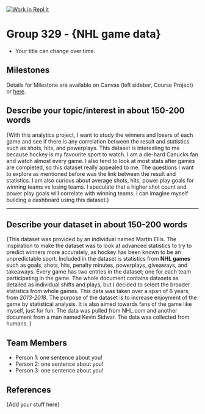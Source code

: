 [![Work in Repl.it](https://classroom.github.com/assets/work-in-replit-14baed9a392b3a25080506f3b7b6d57f295ec2978f6f33ec97e36a161684cbe9.svg)](https://classroom.github.com/online_ide?assignment_repo_id=311487&assignment_repo_type=GroupAssignmentRepo)
# Group 329 - {NHL game data}

- Your title can change over time.

## Milestones

Details for Milestone are available on Canvas (left sidebar, Course Project) or [here](https://firas.moosvi.com/courses/data301/project/milestone01.html).

## Describe your topic/interest in about 150-200 words

{With this analytics project, I want to study the winners and losers of each game and see if there is any correlation between the result and statistics such as shots, hits, and powerplays. This dataset is interesting to me because hockey is my favourite sport to watch. I am a die-hard Canucks fan and watch almost every game. I also tend to look at most stats after games are completed, so this dataset really appealed to me. The questions I want to explore as mentioned before was the link between the result and statistics. I am also curious about average shots, hits, power play goals for winning teams vs losing teams. I speculate that a higher shot count and power play goals will correlate with winning teams. I can imagine myself building a dashboard using this dataset.}

---

## Describe your dataset in about 150-200 words

{This dataset was provided by an individual named Martin Ellis. The inspiration to make the dataset was to look at advanced statistics to try to predict winners more accurately, as hockey has been known to be an unpredictable sport. Included in the dataset is statistics from **NHL games** such as goals, shots, hits, penalty minutes, powerplays, giveaways, and takeaways. Every game has two entries in the dataset; one for each team participating in the game. The whole document contains datasets as detailed as individual shifts and plays, but I decided to select the broader statistics from whole games. This data was taken over a span of 6 years, from *2013-2018*. The purpose of the dataset is to increase enjoyment of the game by statistical analysis. It is also aimed towards fans of the game like myself, just for fun. The data was pulled from NHL.com and another document from a man named Kevin Sidwar. The data was collected from humans. }

## Team Members

- Person 1: one sentence about you!
- Person 2: one sentence about you!
- Person 3: one sentence about you!

## References

{Add your stuff here}
